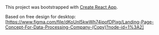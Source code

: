 This project was bootstrapped with
[Create React App](https://github.com/facebook/create-react-app).

Based on free design for desktop:
[https://www.figma.com/file/dKoUnl5kwWh74ipofDPixg/Landing-Page-Concept-For-Data-Processing-Company-(Copy)?node-id=1%3A2]
